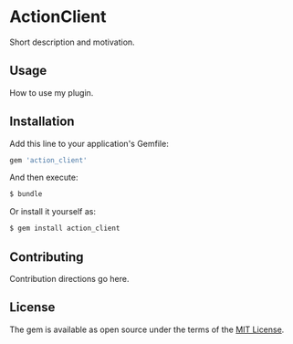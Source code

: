 # ActionClient
Short description and motivation.

## Usage
How to use my plugin.

## Installation
Add this line to your application's Gemfile:

```ruby
gem 'action_client'
```

And then execute:
```bash
$ bundle
```

Or install it yourself as:
```bash
$ gem install action_client
```

## Contributing
Contribution directions go here.

## License
The gem is available as open source under the terms of the [MIT License](https://opensource.org/licenses/MIT).
